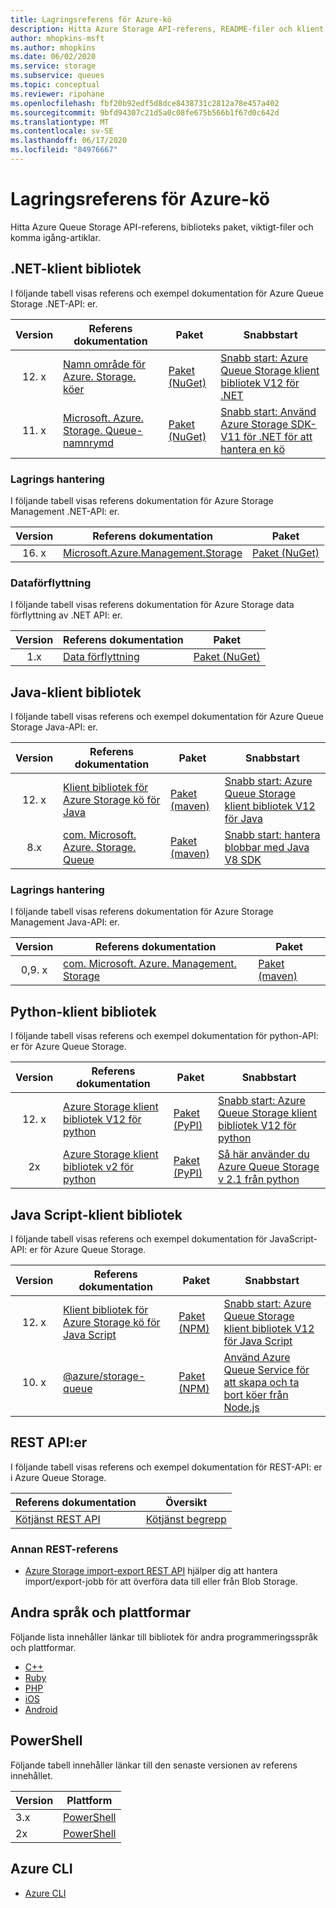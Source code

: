 ```yaml
---
title: Lagringsreferens för Azure-kö
description: Hitta Azure Storage API-referens, README-filer och klient biblioteks paket.
author: mhopkins-msft
ms.author: mhopkins
ms.date: 06/02/2020
ms.service: storage
ms.subservice: queues
ms.topic: conceptual
ms.reviewer: ripohane
ms.openlocfilehash: fbf20b92edf5d8dce8438731c2812a78e457a402
ms.sourcegitcommit: 9bfd94307c21d5a0c08fe675b566b1f67d0c642d
ms.translationtype: MT
ms.contentlocale: sv-SE
ms.lasthandoff: 06/17/2020
ms.locfileid: "84976667"
---
```

# <a name="azure-queue-storage-reference"></a>Lagringsreferens för Azure-kö

Hitta Azure Queue Storage API-referens, biblioteks paket, viktigt-filer och komma igång-artiklar.

## <a name="net-client-libraries"></a>.NET-klient bibliotek

I följande tabell visas referens och exempel dokumentation för Azure Queue Storage .NET-API: er.

|  Version  | Referens dokumentation | Paket | Snabbstart |
| :-------: | ----------------------- | ------- | ---------- |
| 12. x | [Namn område för Azure. Storage. köer](/dotnet/api/azure.storage.queues) | [Paket (NuGet)](https://www.nuget.org/packages/Azure.Storage.Queues/) | [Snabb start: Azure Queue Storage klient bibliotek V12 för .NET](/azure/storage/queues/storage-quickstart-queues-dotnet) |
| 11. x | [Microsoft. Azure. Storage. Queue-namnrymd](/dotnet/api/microsoft.azure.storage.queue) | [Paket (NuGet)](https://www.nuget.org/packages/Microsoft.Azure.Storage.Queue/) | [Snabb start: Använd Azure Storage SDK-V11 för .NET för att hantera en kö](/azure/storage/queues/storage-quickstart-queues-dotnet-legacy) |

### <a name="storage-management"></a>Lagrings hantering

I följande tabell visas referens dokumentation för Azure Storage Management .NET-API: er.

|  Version  | Referens dokumentation | Paket |
| :-------: | ----------------------- | ------- |
| 16. x | [Microsoft.Azure.Management.Storage](/dotnet/api/microsoft.azure.management.storage) | [Paket (NuGet)](https://www.nuget.org/packages/Microsoft.Azure.Management.Storage/) |

### <a name="data-movement"></a>Dataförflyttning

I följande tabell visas referens dokumentation för Azure Storage data förflyttning av .NET API: er.

|  Version  | Referens dokumentation | Paket |
| :-------: | ----------------------- | ------- |
| 1.x | [Data förflyttning](/dotnet/api/microsoft.azure.storage.datamovement) | [Paket (NuGet)](https://www.nuget.org/packages/Microsoft.Azure.Storage.DataMovement/) |

## <a name="java-client-libraries"></a>Java-klient bibliotek

I följande tabell visas referens och exempel dokumentation för Azure Queue Storage Java-API: er.

|  Version  | Referens dokumentation | Paket | Snabbstart |
| :-------: | ----------------------- | ------- | ---------- |
| 12. x | [Klient bibliotek för Azure Storage kö för Java](https://azuresdkdocs.blob.core.windows.net/$web/java/azure-storage-queue/12.0.0/index.html) | [Paket (maven)](https://mvnrepository.com/artifact/com.azure/azure-storage-queue) | [Snabb start: Azure Queue Storage klient bibliotek V12 för Java](/azure/storage/queues/storage-quickstart-queues-java) |
| 8.x | [com. Microsoft. Azure. Storage. Queue](/java/api/com.microsoft.azure.storage.queue) | [Paket (maven)](https://mvnrepository.com/artifact/com.microsoft.azure/azure-storage) | [Snabb start: hantera blobbar med Java V8 SDK](/azure/storage/blobs/storage-quickstart-blobs-java-legacy) |

### <a name="storage-management"></a>Lagrings hantering

I följande tabell visas referens dokumentation för Azure Storage Management Java-API: er.

|  Version  | Referens dokumentation | Paket |
| :-------: | ----------------------- | ------- |
| 0,9. x | [com. Microsoft. Azure. Management. Storage](/java/api/overview/azure/storage/management) | [Paket (maven)](https://mvnrepository.com/artifact/com.microsoft.azure/azure-svc-mgmt-storage) |

## <a name="python-client-libraries"></a>Python-klient bibliotek

I följande tabell visas referens och exempel dokumentation för python-API: er för Azure Queue Storage.

|  Version  | Referens dokumentation | Paket | Snabbstart |
| :-------: | ----------------------- | ------- | ---------- |
| 12. x | [Azure Storage klient bibliotek V12 för python](/azure/developer/python/sdk/storage/overview?view=storage-py-v12) | [Paket (PyPI)](https://pypi.org/project/azure-storage-queue/) | [Snabb start: Azure Queue Storage klient bibliotek V12 för python](/azure/storage/queues/storage-quickstart-queues-python) |
| 2x | [Azure Storage klient bibliotek v2 för python](/azure/developer/python/sdk/storage/overview?view=storage-py-v2) | [Paket (PyPI)](https://pypi.org/project/azure-storage-queue/2.1.0/) | [Så här använder du Azure Queue Storage v 2.1 från python](/azure/storage/queues/storage-python-how-to-use-queue-storage) |

## <a name="javascript-client-libraries"></a>Java Script-klient bibliotek

I följande tabell visas referens och exempel dokumentation för JavaScript-API: er för Azure Queue Storage.

|  Version  | Referens dokumentation | Paket | Snabbstart |
| :-------: | ----------------------- | ------- | ---------- |
| 12. x | [Klient bibliotek för Azure Storage kö för Java Script](/javascript/api/overview/azure/storage-queue-readme) | [Paket (NPM)](https://www.npmjs.com/package/@azure/storage-queue) | [Snabb start: Azure Queue Storage klient bibliotek V12 för Java Script](/azure/storage/queues/storage-quickstart-queues-nodejs) |
| 10. x | [@azure/storage-queue](/javascript/api/@azure/storage-queue/?view=azure-node-legacy) | [Paket (NPM)](https://www.npmjs.com/package/@azure/storage-queue/v/10.3.0) | [Använd Azure Queue Service för att skapa och ta bort köer från Node.js](/azure/storage/queues/storage-nodejs-how-to-use-queues) |

## <a name="rest-apis"></a>REST API:er

I följande tabell visas referens och exempel dokumentation för REST-API: er i Azure Queue Storage.

| Referens dokumentation | Översikt |
| ----------------------- | -------- |
| [Kötjänst REST API](/rest/api/storageservices/queue-service-rest-api) | [Kötjänst begrepp](/rest/api/storageservices/queue-service-concepts) |

### <a name="other-rest-reference"></a>Annan REST-referens

- [Azure Storage import-export REST API](/rest/api/storageimportexport/) hjälper dig att hantera import/export-jobb för att överföra data till eller från Blob Storage.

## <a name="other-languages-and-platforms"></a>Andra språk och plattformar

Följande lista innehåller länkar till bibliotek för andra programmeringsspråk och plattformar.

- [C++](https://azure.github.io/azure-storage-cpp)
- [Ruby](https://azure.github.io/azure-storage-ruby)
- [PHP](https://azure.github.io/azure-storage-php/)
- [iOS](https://azure.github.io/azure-storage-ios/)
- [Android](https://azure.github.io/azure-storage-android)

## <a name="powershell"></a>PowerShell

Följande tabell innehåller länkar till den senaste versionen av referens innehållet.

| Version | Plattform |
| ------- | -------- |
|  3.x  | [PowerShell](https://docs.microsoft.com/powershell/module/az.storage/?view=azps-3.8.0) |
|  2x  | [PowerShell](https://docs.microsoft.com/powershell/module/az.storage/?view=azps-2.8.0) |

## <a name="azure-cli"></a>Azure CLI

- [Azure CLI](/cli/azure/storage)

